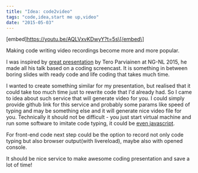 ```yaml
---
title: "Idea: code2video"
tags: "code,idea,start me up,video"
date: "2015-05-03"
---
```


\[embed\]https://youtu.be/AQLVxvKDwyY?t=5s\[/embed\]

Making code writing video recordings become more and more popular.

I was inspired by [great presentation](https://www.youtube.com/watch?v=saA4rUSBSUk) by Tero Parviainen at NG-NL 2015, he made all his talk based on a coding screencast. It is something in between boring slides with ready code and life coding that takes much time.

I wanted to create something similar for my presentation, but realised that it could take too much time just to rewrite code that I'd already had. So I came to idea about such service that will generate video for you. I could simply provide github link for this service and probably some params like speed of typing and may be something else and it will generate nice video file for you. Technically it should not be difficult - you just start virtual machine and run some software to imitate code typing, it could be [even javascript](http://gabinaureche.com/TheaterJS/).

For front-end code next step could be the option to record not only code typing but also browser output(with livereload), maybe also with opened console.

It should be nice service to make awesome coding presentation and save a lot of time!
